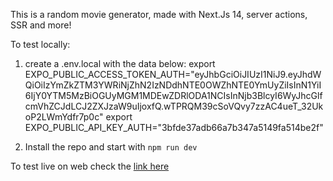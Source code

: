 This is a random movie generator, made with Next.Js 14, server actions, SSR and more!

To test locally:
1. create a .env.local with the data below:
export EXPO_PUBLIC_ACCESS_TOKEN_AUTH="eyJhbGciOiJIUzI1NiJ9.eyJhdWQiOiIzYmZkZTM3YWRiNjZhN2IzNDdhNTE0OWZhNTE0YmUyZiIsInN1YiI6IjY0YTM5MzBiOGUyMGM1MDEwZDRlODA1NCIsInNjb3BlcyI6WyJhcGlfcmVhZCJdLCJ2ZXJzaW9uIjoxfQ.wTPRQM39cSoVQvy7zzAC4ueT_32UkoP2LWmYdfr7p0c"
export EXPO_PUBLIC_API_KEY_AUTH="3bfde37adb66a7b347a5149fa514be2f"

2. Install the repo and start with `npm run dev`

To test live on web check the [link here](https://random-movie-generator-two.vercel.app/)
  
